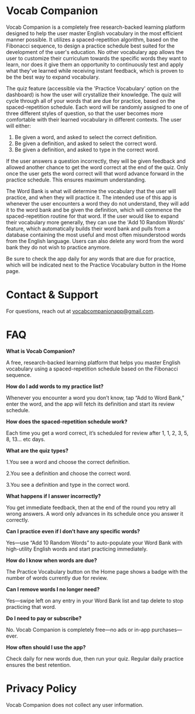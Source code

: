 # Vocab Companion

Vocab Companion is a completely free research-backed learning platform designed to help the user master English vocabulary in the most efficient manner possible. It utilizes a spaced-repetition algorithm, based on the Fibonacci sequence, to design a practice schedule best suited for the development of the user's education. No other vocabulary app allows the user to customize their curriculum towards the specific words they want to learn, nor does it give them an opportunity to continuously test and apply what they've learned while receiving instant feedback, which is proven to be the best way to expand vocabulary.
   
   The quiz feature (accessible via the 'Practice Vocabulary' option on the dashboard) is how the user will crystallize their knowledge. The quiz will cycle through all of your words that are due for practice, based on the spaced-repetition schedule. Each word will be randomly assigned to one of three different styles of question, so that the user becomes more comfortable with their learned vocabulary in different contexts. The user will either:
1) Be given a word, and asked to select the correct definition.
2) Be given a definition, and asked to select the correct word.
3) Be given a definition, and asked to type in the correct word.

If the user answers a question incorrectly, they will be given feedback and allowed another chance to get the word correct at the end of the quiz. Only once the user gets the word correct will that word advance forward in the practice schedule. This ensures maximum understanding.
   
   The Word Bank is what will determine the vocabulary that the user will practice, and when they will practice it. The intended use of this app is whenever the user encounters a word they do not understand, they will add it to the word bank and be given the definition, which will commence the spaced-repetition routine for that word. If the user would like to expand their vocabulary more generally, they can use the 'Add 10 Random Words' feature, which automatically builds their word bank and pulls from a database containing the most useful and most often misunderstood words from the English language. Users can also delete any word from the word bank they do not wish to practice anymore.
   
   Be sure to check the app daily for any words that are due for practice, which will be indicated next to the Practice Vocabulary button in the Home page.


# Contact & Support

For questions, reach out at [vocabcompanionapp@gmail.com](mailto:vocabcompanionapp@gmail.com).

# FAQ 

**What is Vocab Companion?**

A free, research-backed learning platform that helps you master English vocabulary using a spaced-repetition schedule based on the Fibonacci sequence.

**How do I add words to my practice list?**

Whenever you encounter a word you don’t know, tap “Add to Word Bank,” enter the word, and the app will fetch its definition and start its review schedule.

**How does the spaced-repetition schedule work?**

Each time you get a word correct, it’s scheduled for review after 1, 1, 2, 3, 5, 8, 13… etc days.

**What are the quiz types?**

1.You see a word and choose the correct definition.

2.You see a definition and choose the correct word.

3.You see a definition and type in the correct word.

**What happens if I answer incorrectly?**

You get immediate feedback, then at the end of the round you retry all wrong answers. A word only advances in its schedule once you answer it correctly.

**Can I practice even if I don’t have any specific words?**

Yes—use “Add 10 Random Words” to auto-populate your Word Bank with high-utility English words and start practicing immediately.

**How do I know when words are due?**

The Practice Vocabulary button on the Home page shows a badge with the number of words currently due for review.

**Can I remove words I no longer need?**

Yes—swipe left on any entry in your Word Bank list and tap delete to stop practicing that word.

**Do I need to pay or subscribe?**

No. Vocab Companion is completely free—no ads or in-app purchases—ever.

**How often should I use the app?**

Check daily for new words due, then run your quiz. Regular daily practice ensures the best retention.

# Privacy Policy

Vocab Companion does not collect any user information. 

